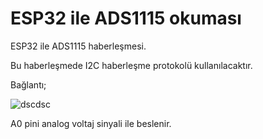 # ESP32 ile ADS1115 okuması
ESP32 ile ADS1115 haberleşmesi.

Bu haberleşmede I2C haberleşme protokolü kullanılacaktır.


Bağlantı;

![dscdsc](https://user-images.githubusercontent.com/62421679/214128227-17567089-9b2e-418c-a78d-2d18ff28679e.PNG)

A0 pini analog voltaj sinyali ile beslenir.

